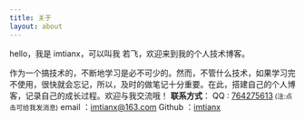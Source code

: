 ```yaml
---
title: 关于
layout: about
---
```

hello，我是 imtianx，可以叫我 若飞，欢迎来到我的个人技术博客。

作为一个搞技术的，不断地学习是必不可少的。然而，不管什么技术，如果学习完不使用，很快就会忘记，所以，及时的做笔记十分重要。在此，搭建自己的个人博客，记录自己的成长过程。欢迎与我交流哦！
**联系方式**：
QQ : <a target="_blank" href="http://wpa.qq.com/msgrd?v=3&uin=764275613&site=qq&menu=yes" alt="点击这里给我发消息">764275613</a><small> (注:点击可给我发消息)</small>
email ：<a href="Mailto:imtianx@163.com">imtianx@163.com</a> 
Github ：<a href="https://github.com/imtianx">imtianx</a> 
